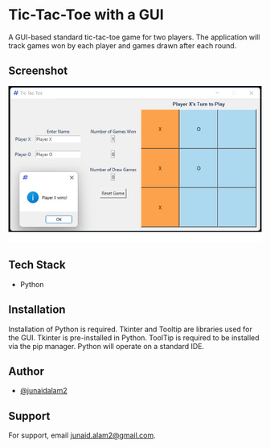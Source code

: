 
# Tic-Tac-Toe with a GUI
A GUI-based standard tic-tac-toe game for two players. The application will track games won by each player and games drawn after each round. 



## Screenshot

![Screenshot](https://github.com/junaidalam2/TicTacToeGUI/blob/main/screenshot.jpg?raw=true)


## Tech Stack

* Python


## Installation
Installation of Python is required. Tkinter and Tooltip are libraries used for the GUI. Tkinter is pre-installed in Python. ToolTip is required to be installed via the pip manager. Python will operate on a standard IDE. 

## Author

- [@junaidalam2](https://github.com/junaidalam2)


## Support

For support, email junaid.alam2@gmail.com.
